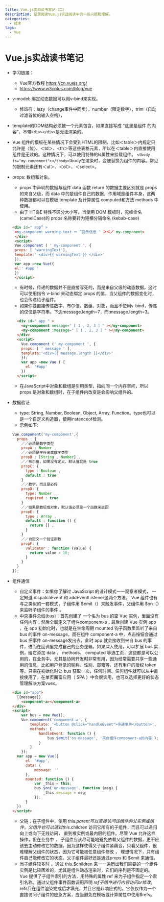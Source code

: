 ```yaml
---
title: Vue.js实战读书笔记（二）
description: 记录阅读Vue.js实战阅读中的一些问题和理解。
categories:
  - 技术
tags:
  - Vue
---
```

# Vue.js实战读书笔记

- 学习链接：
  - Vue官方教程 https://cn.vuejs.org/
  - https://www.w3cplus.com/blog/vue

- v-model: 绑定动态数据可以用v-bind来实现。
  - 修饰符：lazy（change事件中同步），number（限定数字），trim（自动过滤首位的输入空格），
  
- template的DOM结构必须被一个元素包含，如果直接写成 “这里是组件 的内容”，不带`<div></div>`是无法渲染的。

- Vue 组件的模板在某些情况下会受到HTML的限制，比如＜table＞内规定只允许是〈位〉、＜td＞、<th＞等这些表格元素，所以在＜table＞内直接使用组件是无效的。这种情况下，可以使用特殊的is属性来挂载组件。 `<tbody is="my-component"></tbody>`tbody在渲染时，会被替换为组件的内容。常见的限制元素还有＜ul＞、＜ol＞、＜select>。

- props: 数组和对象。
  - props 中声明的数据与组件 data 函数 return 的数据主要区别就是 props 的来自父级，而 data 中的是组件自己的数据，作用域是组件本身，这两种数据都可以在模板 template 及计算属性 computed和方法 methods 中使用。
  - 由于 HT岛E 特性不区分大小写，当使用 DOM 模板时，驼峰命名 (camelCase)的 props 名称要转为短横分隔命名 (kebab-case)

   ```html
   <div id=" app” >
    <my-component warning-text ＝ ”提示信息 " ＞＜／ my-component>
    </div>
    <script>
    Vue.component ( ' my-component ', {
    props: [ 'warningText'],
    template:' <div>{{ warningText }} </div>'
    });
    var app =new Vue({
    el:' #app '
    })
    </script>
   ```

  - 有时候，传递的数据并不是直接写死的，而是来自父级的动态数据，这时可以使用指令 v-bind 来动态绑定 props 的值，当父组件的数据变化时，也会传递给子组件。
  - 如果你要直接传递数字、布尔值、数组、对象，而且不使用v-bind，传递的仅仅是字符串。下边message.length=7，而:message.length=3。

  ```html
    <div id=" app " >
      <my-component message=" [ 1 , 2, 3 ] " ></my-component>
      <my-component :message=" [ 1 , 2, 3 ] " ></my-component>
    </div>
    <script>
      Vue.component (' my-component ', {
      props: [ ' message ' ],
      template:'<div>{{ message.length }}</div>'
      });
      var app =new Vue ( {
        el: '#app'
      })
    </script>
  ```

  - 在JavaScript中对象和数组是引用类型，指向同一个内存空间，所以 props 是对象和数组时，在子组件内改变是会影响父组件的。
  
- 数据验证
  - type: String, Number, Boolean, Object, Array, Function。type也可以是一个自定义构造器，使用instanceof检测。
  - 示例如下:

  ```Javascript
  Vue.component('my-component',{
    props : {
      ／／必须是数字类型
      propA : Number ,
      ／／必须是字符串或数字类型
      propB : [String , Number] ,
      ／／布尔值，如果没有定义，默认值就是 true
      propC: {
        type : Boolean ,
        default : true
      }
      ／／数字，而且是必传
      propD: {
        type: Number ,
        required : true
      }
      ／／如果是数组或对象，默认值必须是一个函数来返回
      propE: {
        type : Array ,
        default : function () {
          return [] ;
        }
      }
      ／／自定义一个验证函数
      propF: {
        validator : function (value) {
          return value > 10;
        }
      }
    }
  });
  ```

- 组件通信
  - 自定义事件：如果你了解过 JavaScript 的设计模式一一观察者模式， 一定知道 dispatchEvent 和 addEventListener这两个方法。 Vue 组件也有与之类似的一套模式，子组件用 $emit（）来触发事件，父组件用 $on（）来监听子组件的事件 。
  - 中央事件总线(bus)：首先创建了 一个名为 bus 的空 Vue 实例，里面没有任何内容；然后全局定义了组件component-a；最后创建 Vue 实例 app ，在 app 初始化时，也就是在生命周期 mounted 钩子函数里监听了来自 bus 的事件 on-message，而在组件 component-a 中，点击按钮会通过 bus 把事件 on-message发出去，此时 app 就会接收到来自 bus 的事件，进而在回调里完成自己的业务逻辑。如果深入使用，可以扩展 bus 实例，给它添加 data 、 methods、 computed 等选工页，这些都是可以公用的，在业务中，尤其是协同开发时非常有用，因为经常需要共享一些通用的信息，比如用户登录的昵称、性别、邮箱等，还有用户的授权 token 等。只需在初始化时让 bus 获取一次，任何时间、任何组件就可以从中直接使用了，在单页面富应用（ SPA ）中会很实用，也可以选择更好的状态管理解决方案vuex。
  
  ```html
  <div id="app">
    {{message}}
      <component-a></component-a>
  </div>
  <script>
      var bus = new Vue();
      Vue.component('component-a', {
          template: '<button @click="handleEvent">传递事件</button>',
          methods: {
              handleEvent: function () {
                  bus.$emit('on-message', '来自组件component-a的内容');
              }
          }
      });
    var app = new Vue({
        el: '#app',
        data: {
            message: ''
        },
        mounted: function () {
            var _this = this;
            bus.$on('on-message', function (msg) {
                _this.message = msg;
            });
        }
    })
  </script>
  ```

  - 父链：在子组件中，使用 this.$parent 可以直接访问该组件的父实例或组件，父组件也可以通过this.$children 访问它所有的子组件，而且可以递归向上或向下无线访问， 直到根实例或最内层的组件。尽管 Vue 允许这样操作，但在业务中 ， 子组件应该尽可能地避免依赖父组件的数据，更不应该去主动修改它的数据，因为这样使得父子组件紧藕合，只看父组件，很难理解父组件的状态，因为它可能被任意组件修改 ， 理想情况下，只有组件自己能修改它的状态。父子组件最好还是通过props 和 $emit 来通信。
  - 当子组件较多时 ，通过 this.$children 来一一遍历出我们需要的一个组件实例是比较困难的，尤其是组件动态渲染时，它们的序列是不固定的。 Vue 提供了子组件索引的方法，用特殊的属性 ref 来为子组件指定一个索引名称。通过父组件事件函数调用声明 $ref 子组件进行内容访问or修改。$refs只在组件渲染完成后才填充，并且它是非响应式的。它仅仅作为一个直接访问子组件的应急方案，应当避免在模板或计算属性中使用$refs。
